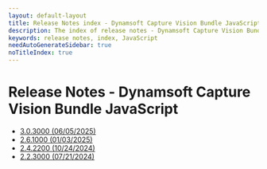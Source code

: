 ```yaml
---
layout: default-layout
title: Release Notes index - Dynamsoft Capture Vision Bundle JavaScript Edition
description: The index of release notes - Dynamsoft Capture Vision BundleJavaScript Edition.
keywords: release notes, index, JavaScript
needAutoGenerateSidebar: true
noTitleIndex: true
---
```


# Release Notes - Dynamsoft Capture Vision Bundle JavaScript

- [3.0.3000 (06/05/2025)](dcvb-3.md#303000-06052025)
- [2.6.1000 (01/03/2025)](dcvb.md#261000-01032025)
- [2.4.2200 (10/24/2024)](dcvb.md#242200-10242024)
- [2.2.3000 (07/21/2024)](dcvb.md#223000-07212024)